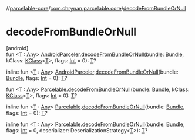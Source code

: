 //[parcelable-core](../../index.md)/[com.chrynan.parcelable.core](index.md)/[decodeFromBundleOrNull](decode-from-bundle-or-null.md)

# decodeFromBundleOrNull

[android]\
fun &lt;[T](decode-from-bundle-or-null.md) : [Any](https://kotlinlang.org/api/latest/jvm/stdlib/kotlin/-any/index.html)&gt; [AndroidParceler](-android-parceler/index.md).[decodeFromBundleOrNull](decode-from-bundle-or-null.md)(bundle: [Bundle](https://developer.android.com/reference/kotlin/android/os/Bundle.html), kClass: [KClass](https://kotlinlang.org/api/latest/jvm/stdlib/kotlin.reflect/-k-class/index.html)&lt;[T](decode-from-bundle-or-null.md)&gt;, flags: [Int](https://kotlinlang.org/api/latest/jvm/stdlib/kotlin/-int/index.html) = 0): [T](decode-from-bundle-or-null.md)?

inline fun &lt;[T](decode-from-bundle-or-null.md) : [Any](https://kotlinlang.org/api/latest/jvm/stdlib/kotlin/-any/index.html)&gt; [AndroidParceler](-android-parceler/index.md).[decodeFromBundleOrNull](decode-from-bundle-or-null.md)(bundle: [Bundle](https://developer.android.com/reference/kotlin/android/os/Bundle.html), flags: [Int](https://kotlinlang.org/api/latest/jvm/stdlib/kotlin/-int/index.html) = 0): [T](decode-from-bundle-or-null.md)?

fun &lt;[T](decode-from-bundle-or-null.md) : [Any](https://kotlinlang.org/api/latest/jvm/stdlib/kotlin/-any/index.html)&gt; [Parcelable](-parcelable/index.md#1131268509%2FExtensions%2F-1462739831).[decodeFromBundleOrNull](decode-from-bundle-or-null.md)(bundle: [Bundle](https://developer.android.com/reference/kotlin/android/os/Bundle.html), kClass: [KClass](https://kotlinlang.org/api/latest/jvm/stdlib/kotlin.reflect/-k-class/index.html)&lt;[T](decode-from-bundle-or-null.md)&gt;, flags: [Int](https://kotlinlang.org/api/latest/jvm/stdlib/kotlin/-int/index.html) = 0): [T](decode-from-bundle-or-null.md)?

inline fun &lt;[T](decode-from-bundle-or-null.md) : [Any](https://kotlinlang.org/api/latest/jvm/stdlib/kotlin/-any/index.html)&gt; [Parcelable](-parcelable/index.md#1131268509%2FExtensions%2F-1462739831).[decodeFromBundleOrNull](decode-from-bundle-or-null.md)(bundle: [Bundle](https://developer.android.com/reference/kotlin/android/os/Bundle.html), flags: [Int](https://kotlinlang.org/api/latest/jvm/stdlib/kotlin/-int/index.html) = 0): [T](decode-from-bundle-or-null.md)?

inline fun &lt;[T](decode-from-bundle-or-null.md) : [Any](https://kotlinlang.org/api/latest/jvm/stdlib/kotlin/-any/index.html)&gt; [Parcelable](-parcelable/index.md#1131268509%2FExtensions%2F-1462739831).[decodeFromBundleOrNull](decode-from-bundle-or-null.md)(bundle: [Bundle](https://developer.android.com/reference/kotlin/android/os/Bundle.html), flags: [Int](https://kotlinlang.org/api/latest/jvm/stdlib/kotlin/-int/index.html) = 0, deserializer: DeserializationStrategy&lt;[T](decode-from-bundle-or-null.md)&gt;): [T](decode-from-bundle-or-null.md)?
